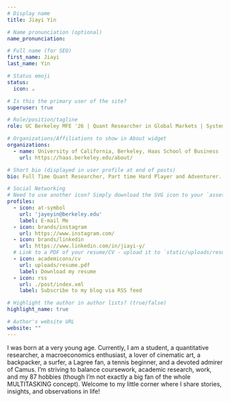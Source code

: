 ```yaml
---
# Display name
title: Jiayi Yin

# Name pronunciation (optional)
name_pronunciation: 

# Full name (for SEO)
first_name: Jiayi
last_name: Yin

# Status emoji
status:
  icon: ☕️

# Is this the primary user of the site?
superuser: true

# Role/position/tagline
role: UC Berkeley MFE '26 | Quant Researcher in Global Markets | Systematic Macro and Multi-Asset Strategies | ✈️ 🎾 🧘‍♀️ 🏄 🏖️ 📖

# Organizations/Affiliations to show in About widget
organizations:
  - name: University of California, Berkeley, Haas School of Business
    url: https://haas.berkeley.edu/about/

# Short bio (displayed in user profile at end of posts)
bio: Full Time Quant Researcher, Part time Hard Player and Adventurer.

# Social Networking
# Need to use another icon? Simply download the SVG icon to your `assets/media/icons/` folder.
profiles:
  - icon: at-symbol
    url: 'jayeyin@berkeley.edu'
    label: E-mail Me
  - icon: brands/instagram
    url: https://www.instagram.com/
  - icon: brands/linkedin
    url: https://www.linkedin.com/in/jiayi-y/
  # Link to a PDF of your resume/CV - upload it to `static/uploads/resume.pdf`
  - icon: academicons/cv
    url: uploads/resume.pdf
    label: Download my resume
  - icon: rss
    url: ./post/index.xml
    label: Subscribe to my blog via RSS feed

# Highlight the author in author lists? (true/false)
highlight_name: true

# Author's website URL
website: ""
---
```



I was born at a very young age. Currently, I am a student, a quantitative researcher, a macroeconomics enthusiast, a lover of cinematic art, a backpacker, a surfer, a Lagree fan, a tennis beginner, and a devoted admirer of Camus. I’m striving to balance coursework, academic research, work, and my 87 hobbies (though I’m not exactly a big fan of the whole MULTITASKING concept). Welcome to my little corner where I share stories, insights, and observations in life!
